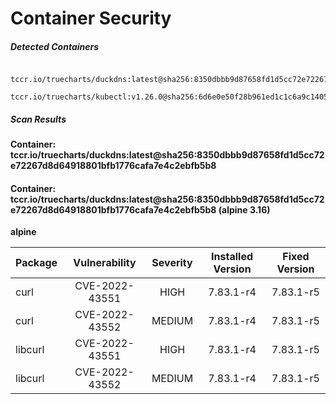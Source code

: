 # Container Security

##### Detected Containers

          tccr.io/truecharts/duckdns:latest@sha256:8350dbbb9d87658fd1d5cc72e72267d8d64918801bfb1776cafa7e4c2ebfb5b8
          tccr.io/truecharts/kubectl:v1.26.0@sha256:6d6e0e50f28b961ed1c1c6a9c140553238641591fbdc9ac7c1a348636f78c552

##### Scan Results

**Container: tccr.io/truecharts/duckdns:latest@sha256:8350dbbb9d87658fd1d5cc72e72267d8d64918801bfb1776cafa7e4c2ebfb5b8**

#### Container: tccr.io/truecharts/duckdns:latest@sha256:8350dbbb9d87658fd1d5cc72e72267d8d64918801bfb1776cafa7e4c2ebfb5b8 (alpine 3.16)
    

**alpine**

      
| Package         |    Vulnerability   |   Severity  |  Installed Version | Fixed Version |
|:----------------|:------------------:|:-----------:|:------------------:|:-------------:|
| curl         |    CVE-2022-43551   |   HIGH  |  7.83.1-r4 | 7.83.1-r5 |
| curl         |    CVE-2022-43552   |   MEDIUM  |  7.83.1-r4 | 7.83.1-r5 |
| libcurl         |    CVE-2022-43551   |   HIGH  |  7.83.1-r4 | 7.83.1-r5 |
| libcurl         |    CVE-2022-43552   |   MEDIUM  |  7.83.1-r4 | 7.83.1-r5 |

